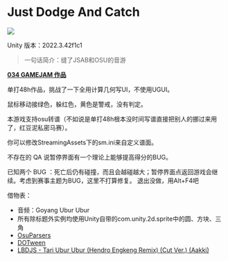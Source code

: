 # Just Dodge And Catch

![](JDAC-preview.gif)

Unity 版本：2022.3.42f1c1

> 一句话简介：缝了JSAB和OSU的音游

[**034 GAMEJAM 作品**](https://mp.weixin.qq.com/s/pLHoLunG-lzEWyh25Ksl1g)

单打48h作品，挑战了一下全用计算几何写UI，不使用UGUI。

鼠标移动接绿色，躲红色，黄色是警戒，没有判定。

本游戏支持osu转谱（不如说是单打48h根本没时间写谱直接把别人的挪过来用了，红豆泥私密马赛）。

你可以修改StreamingAssets下的sm.ini来自定义谱面。

不存在的 QA 说暂停界面有一个理论上能够提高得分的BUG。

已知两个 BUG ：死亡后仍有碰撞，而且会越碰越大；暂停界面点返回游戏会继续。考虑到赛事主题为BUG，这里不打算修复。
退出没做，用Alt+F4吧

借物表：
- 音频：Goyang Ubur Ubur
- 所有除标题外实例均使用Unity自带的com.unity.2d.sprite中的圆、方块、三角
- [OsuParsers](github.com/mrflashstudio/OsuParsers)
- [DOTween](dotween.demigiant.com)
- [LBDJS - Tari Ubur Ubur (Hendro Engkeng Remix) (Cut Ver.) (Aakki)](osu.ppy.sh/beatmapsets/1285848#osu/2700362)


